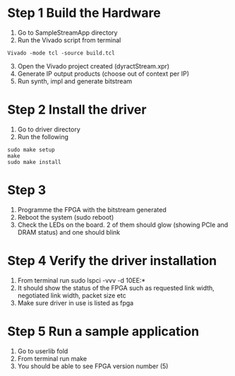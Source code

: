 Step 1 Build the Hardware
=========================

1. Go to SampleStreamApp directory
2. Run the Vivado script from terminal 
```
Vivado -mode tcl -source build.tcl
```
3. Open the Vivado project created (dyractStream.xpr)
4. Generate IP output products (choose out of context per IP)
5. Run synth, impl and generate bitstream 

Step 2 Install the driver
=========================

1. Go to driver directory
2. Run the following

```
sudo make setup
make
sudo make install
```
Step 3
======
1. Programme the FPGA with the bitstream generated
2. Reboot the system (sudo reboot)
3. Check the LEDs on the board. 2 of them should glow (showing PCIe and DRAM status) and one should blink

Step 4 Verify the driver installation
=====================================
1. From terminal run
   sudo lspci -vvv -d 10EE:*
2. It should show the status of the FPGA such as requested link width, negotiated link width, packet size etc
3. Make sure driver in use is listed as fpga

Step 5 Run a sample application
===============================
1. Go to userlib fold
2. From terminal run make
3. You should be able to see FPGA version number (5)

